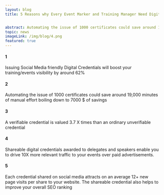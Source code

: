 ```yaml
---
layout: blog
title: 5 Reasons why Every Event Marker and Training Manager Need Digital Credentials


abstract: Automating the issue of 1000 certificates could save around 19,000 minutes of manual effort boiling down to 7000 $ of savings
topic: news
imageLink: /img/blog/4.png
featured: true
---
```

#### 1 
Issuing Social Media friendly Digital Credentials will boost your training/events visibility by around 62%

#### 2 
Automating the issue of 1000 certificates could save around 19,000 minutes of manual effort boiling down to 7000 $ of savings

#### 3 
A verifiable credential is valued 3.7 X times than an ordinary unverifiable credential

#### 4 
Shareable digital credentials awarded to delegates and speakers enable you to drive 10X more relevant traffic to your events over paid advertisements.

#### 5 
Each credential shared on social media attracts on an average 12+ new page visits per share to your website. The shareable credential also helps to improve your overall SEO ranking